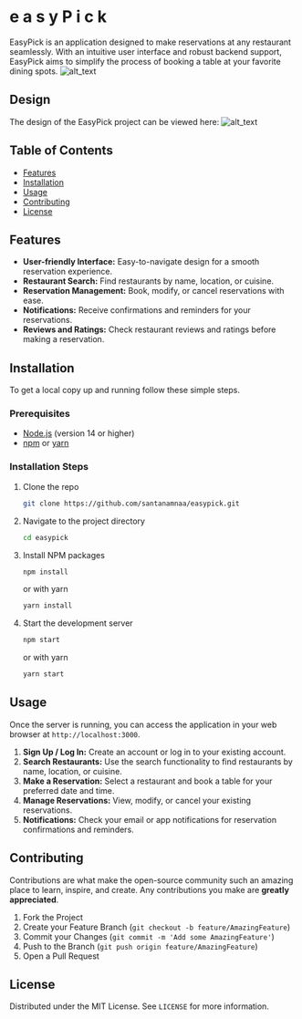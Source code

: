 # e a s y P i c k

EasyPick is an application designed to make reservations at any restaurant seamlessly. With an intuitive user interface and robust backend support, EasyPick aims to simplify the process of booking a table at your favorite dining spots.
![alt_text](https://github.com/santanamnaa/easypick/blob/main/EasyPick.png)

## Design

The design of the EasyPick project can be viewed here:
![alt_text](https://github.com/santanamnaa/easypick/blob/main/easy-pick-app-design.png)

## Table of Contents

- [Features](#features)
- [Installation](#installation)
- [Usage](#usage)
- [Contributing](#contributing)
- [License](#license)

## Features

- **User-friendly Interface:** Easy-to-navigate design for a smooth reservation experience.
- **Restaurant Search:** Find restaurants by name, location, or cuisine.
- **Reservation Management:** Book, modify, or cancel reservations with ease.
- **Notifications:** Receive confirmations and reminders for your reservations.
- **Reviews and Ratings:** Check restaurant reviews and ratings before making a reservation.

## Installation

To get a local copy up and running follow these simple steps.

### Prerequisites

- [Node.js](https://nodejs.org/en/) (version 14 or higher)
- [npm](https://www.npmjs.com/get-npm) or [yarn](https://yarnpkg.com/getting-started/install)

### Installation Steps

1. Clone the repo

   ```sh
   git clone https://github.com/santanamnaa/easypick.git
   ```

2. Navigate to the project directory

   ```sh
   cd easypick
   ```

3. Install NPM packages

   ```sh
   npm install
   ```

   or with yarn

   ```sh
   yarn install
   ```

4. Start the development server

   ```sh
   npm start
   ```

   or with yarn

   ```sh
   yarn start
   ```

## Usage

Once the server is running, you can access the application in your web browser at `http://localhost:3000`.

1. **Sign Up / Log In:** Create an account or log in to your existing account.
2. **Search Restaurants:** Use the search functionality to find restaurants by name, location, or cuisine.
3. **Make a Reservation:** Select a restaurant and book a table for your preferred date and time.
4. **Manage Reservations:** View, modify, or cancel your existing reservations.
5. **Notifications:** Check your email or app notifications for reservation confirmations and reminders.

## Contributing

Contributions are what make the open-source community such an amazing place to learn, inspire, and create. Any contributions you make are **greatly appreciated**.

1. Fork the Project
2. Create your Feature Branch (`git checkout -b feature/AmazingFeature`)
3. Commit your Changes (`git commit -m 'Add some AmazingFeature'`)
4. Push to the Branch (`git push origin feature/AmazingFeature`)
5. Open a Pull Request

## License

Distributed under the MIT License. See `LICENSE` for more information.
